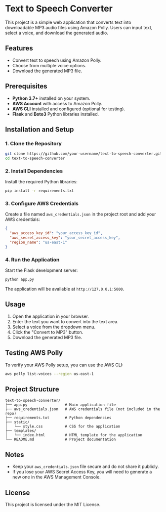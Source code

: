 # Text to Speech Converter

This project is a simple web application that converts text into downloadable MP3 audio files using Amazon Polly. Users can input text, select a voice, and download the generated audio.

## Features
- Convert text to speech using Amazon Polly.
- Choose from multiple voice options.
- Download the generated MP3 file.

## Prerequisites
- **Python 3.7+** installed on your system.
- **AWS Account** with access to Amazon Polly.
- **AWS CLI** installed and configured (optional for testing).
- **Flask** and **Boto3** Python libraries installed.

## Installation and Setup

### 1. Clone the Repository
```bash
git clone https://github.com/your-username/text-to-speech-converter.git
cd text-to-speech-converter
```

### 2. Install Dependencies
Install the required Python libraries:
```bash
pip install -r requirements.txt
```

### 3. Configure AWS Credentials
Create a file named `aws_credentials.json` in the project root and add your AWS credentials:
```json
{
  "aws_access_key_id": "your_access_key_id",
  "aws_secret_access_key": "your_secret_access_key",
  "region_name": "us-east-1"
}
```

### 4. Run the Application
Start the Flask development server:
```bash
python app.py
```

The application will be available at `http://127.0.0.1:5000`.

## Usage
1. Open the application in your browser.
2. Enter the text you want to convert into the text area.
3. Select a voice from the dropdown menu.
4. Click the "Convert to MP3" button.
5. Download the generated MP3 file.

## Testing AWS Polly
To verify your AWS Polly setup, you can use the AWS CLI:
```bash
aws polly list-voices --region us-east-1
```

## Project Structure
```
text-to-speech-converter/
├── app.py                 # Main application file
├── aws_credentials.json   # AWS credentials file (not included in the repo)
├── requirements.txt       # Python dependencies
├── static/
│   └── style.css          # CSS for the application
├── templates/
│   └── index.html         # HTML template for the application
└── README.md              # Project documentation
```

## Notes
- Keep your `aws_credentials.json` file secure and do not share it publicly.
- If you lose your AWS Secret Access Key, you will need to generate a new one in the AWS Management Console.

## License
This project is licensed under the MIT License.
